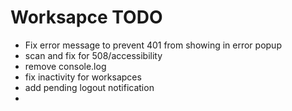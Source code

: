 # Worksapce TODO

* Fix error message to prevent 401 from showing  in error popup
* scan and fix for 508/accessibility
* remove console.log
* fix inactivity for worksapces
* add pending logout notification
*
